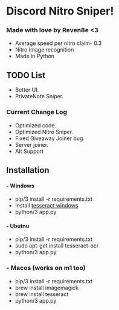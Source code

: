 # Discord Nitro Sniper!


### Made with love by Reven8e <3

- Average speed per nitro claim- 0.3
- Nitro Image recognition
- Made in Python



## TODO List
- Better UI.
- PrivateNote Sniper.


### Current Change Log
- Optimized code.
- Optimized Nitro Sniper.
- Fixed Giveaway Joiner bug.
- Server joiner.
- Alt Support


## Installation
#### - Windows
- pip/3 install -r requirements.txt
- Install [tesseract windows](https://github.com/UB-Mannheim/tesseract/wiki)
- python/3 app.py

#### - Ubutnu
- pip/3 install -r requirements.txt
- sudo apt-get install tesseract-ocr
- python/3 app.py

### - Macos (works on m1 too)
- pip/3 install -r requirements.txt
- brew install imagemagick
- brew install tesseract
- python/3 app.py
